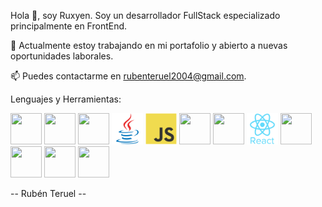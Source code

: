 Hola 👋, soy Ruxyen. Soy un desarrollador FullStack especializado principalmente en FrontEnd.

🔭 Actualmente estoy trabajando en mi portafolio y abierto a nuevas oportunidades laborales.

📫 Puedes contactarme en rubenteruel2004@gmail.com.

Lenguajes y Herramientas:

<img src="https://uxwing.com/wp-content/themes/uxwing/download/brands-and-social-media/bootstrap-5-logo-icon.png" width="50" height="50"> <img src="https://camo.githubusercontent.com/f32e9cca1f0df0138a8f536217daa54ad21b6913642422f32e3c5c623f3a06b9/68747470733a2f2f7777772e766563746f726c6f676f2e7a6f6e652f6c6f676f732f6669676d612f6669676d612d69636f6e2e737667" width="50" height="50"> <img src="https://camo.githubusercontent.com/fcafa5ebc1f5f789ae7d012a3ecd8fe7bda49516591caf7c37698f764165d880/68747470733a2f2f7777772e766563746f726c6f676f2e7a6f6e652f6c6f676f732f6769742d73636d2f6769742d73636d2d69636f6e2e737667" width="50" height="50"> <img src="https://raw.githubusercontent.com/devicons/devicon/master/icons/java/java-original.svg" width="50" height="50"> <img src="https://raw.githubusercontent.com/devicons/devicon/master/icons/javascript/javascript-original.svg" width="50" height="50"> <img src="https://www.poolsawat.com/wp-content/uploads/2015/07/mongodb.png" width="50" height="50"> <img src="https://cdn-icons-png.flaticon.com/256/5440/5440062.png" width="50" height="50"> 
<img src="https://raw.githubusercontent.com/devicons/devicon/master/icons/react/react-original-wordmark.svg" width="50" height="50"> <img src="https://static-00.iconduck.com/assets.00/php-icon-2048x2048-zjxns1zh.png" width="50" height="50"> <img src="https://cdn-icons-png.flaticon.com/512/919/919825.png" width="50" height="50"> <img src="https://ajeetchaulagain.com/static/7cb4af597964b0911fe71cb2f8148d64/87351/express-js.png" width="50" height="50"> <img src="https://t3.ftcdn.net/jpg/05/83/61/64/360_F_583616421_I2gICTJCaqquYwXvNJPWIvcxyJcIqT3J.jpg" width="50" height="50"> 


-- Rubén Teruel --
